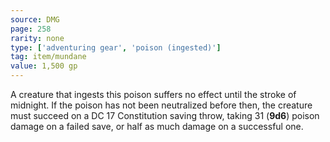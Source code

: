 ```yaml
---
source: DMG
page: 258
rarity: none
type: ['adventuring gear', 'poison (ingested)']
tag: item/mundane
value: 1,500 gp
---
```


A creature that ingests this poison suffers no effect until the stroke of midnight. If the poison has not been neutralized before then, the creature must succeed on a DC 17 Constitution saving throw, taking 31 (**9d6**) poison damage on a failed save, or half as much damage on a successful one.

